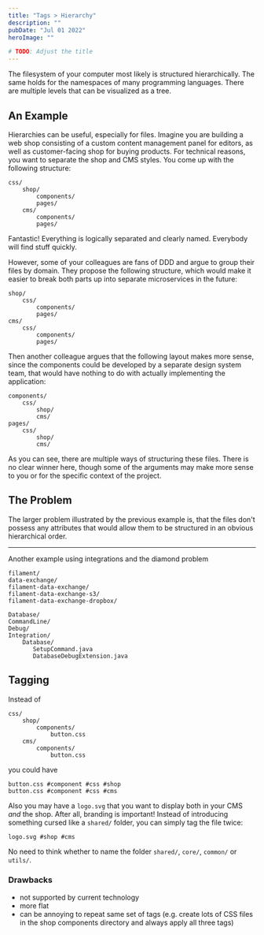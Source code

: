 ```yaml
---
title: "Tags > Hierarchy"
description: ""
pubDate: "Jul 01 2022"
heroImage: ""

# TODO: Adjust the title
---
```


The filesystem of your computer most likely is structured hierarchically.
The same holds for the namespaces of many programming languages.
There are multiple levels that can be visualized as a tree.

## An Example

Hierarchies can be useful, especially for files.
Imagine you are building a web shop consisting of a custom content management panel for editors, as well as customer-facing shop for buying products.
For technical reasons, you want to separate the shop and CMS styles.
You come up with the following structure:

```
css/
    shop/
        components/
        pages/
    cms/
        components/
        pages/
```

Fantastic!
Everything is logically separated and clearly named.
Everybody will find stuff quickly.

However, some of your colleagues are fans of DDD and argue to group their files by domain.
They propose the following structure, which would make it easier to break both parts up into separate microservices in the future:

```
shop/
    css/
        components/
        pages/
cms/
    css/
        components/
        pages/
```

Then another colleague argues that the following layout makes more sense, since the components could be developed by a separate design system team, that would have nothing to do with actually implementing the application:

```
components/
    css/
        shop/
        cms/
pages/
    css/
        shop/
        cms/
```

As you can see, there are multiple ways of structuring these files.
There is no clear winner here, though some of the arguments may make more sense to you or for the specific context of the project.

## The Problem

The larger problem illustrated by the previous example is, that the files don't possess any attributes that would allow them to be structured in an obvious hierarchical order.

-----

Another example using integrations and the diamond problem
```
filament/
data-exchange/
filament-data-exchange/
filament-data-exchange-s3/
filament-data-exchange-dropbox/
```

```
Database/
CommandLine/
Debug/
Integration/
    Database/
       SetupCommand.java
       DatabaseDebugExtension.java
```

## Tagging

Instead of

```
css/
    shop/
        components/
            button.css
    cms/
        components/
            button.css
```

you could have

```
button.css #component #css #shop
button.css #component #css #cms
```

Also you may have a `logo.svg` that you want to display both in your CMS _and_ the shop.
After all, branding is important!
Instead of introducing something cursed like a `shared/` folder, you can simply tag the file twice:

```
logo.svg #shop #cms
```

No need to think whether to name the folder `shared/`, `core/`, `common/` or `utils/`.

### Drawbacks

- not supported by current technology
- more flat
- can be annoying to repeat same set of tags (e.g. create lots of CSS files in the shop components directory and always apply all three tags)
